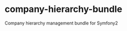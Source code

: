 company-hierarchy-bundle
========================

Company hierarchy management bundle for Symfony2
